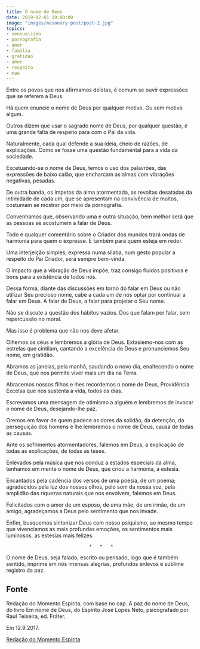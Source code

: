 ```yaml
---
title: O nome de Deus
date: 2019-02-01 19:00:00
image: "images/masonary-post/post-2.jpg"
topics: 
- sensualismo
- pornografia
- amor
- familia
- gratidao
- amor
- respeito
- mae
---
```


Entre os povos que nos afirmamos deístas, é comum se ouvir expressões que se
referem a Deus.

Há quem enuncie o nome de Deus por qualquer motivo. Ou sem motivo algum.

Outros dizem que usar o sagrado nome de Deus, por qualquer questão, é uma
grande falta de respeito para com o Pai da vida.

Naturalmente, cada qual defende a sua ideia, cheio de razões, de explicações.
Como se fosse uma questão fundamental para a vida da sociedade.

Excetuando-se o nome de Deus, temos o uso dos palavrões, das expressões de
baixo calão, que encharcam as almas com vibrações negativas, pesadas.

De outra banda, os ímpetos da alma atormentada, as revoltas desatadas da
intimidade de cada um, que se apresentam na convivência de muitos, costumam se
mostrar por meio da 
pornografia.

Convenhamos que, observando uma e outra situação, bem melhor será que as
pessoas se acostumem a falar de Deus.

Todo e qualquer comentário sobre o Criador dos mundos trará ondas de harmonia
para quem o expresse. E também para quem esteja em redor.

Uma interjeição simples, expressa numa sílaba, num gesto popular a respeito do
Pai Criador, será sempre bem-vinda.

O impacto que a vibração de Deus impõe, traz consigo fluidos positivos e bons
para a existência de todos nós.

Dessa forma, diante das discussões em torno do falar em Deus ou não utilizar
Seu precioso nome, cabe a cada um de nós optar por continuar a falar em Deus. A
falar de Deus, a falar para projetar o Seu nome.

Não se discute a questão dos hábitos vazios. Dos que falam por falar, sem
repercussão no moral.

Mas isso é problema que não nos deve afetar.

Olhemos os céus e lembremos a glória de Deus. Extasiemo-nos com as estrelas que
cintilam, cantando a excelência de Deus e pronunciemos Seu nome, em gratidão.

Abramos as janelas, pela manhã, saudando o novo dia, enaltecendo o nome de
Deus, que nos permite viver mais um dia na Terra.

Abracemos nossos filhos e lhes recordemos o nome de Deus, Providência Excelsa
que nos sustenta a vida, todos os dias.

Escrevamos uma mensagem de otimismo a alguém e lembremos de invocar o nome de
Deus, desejando-lhe paz.

Oremos em favor de quem padece as dores da solidão, da detenção, da perseguição
dos homens e lhe lembremos o nome de Deus, causa de todas as causas.

Ante os sofrimentos atormentadores, falemos em Deus, a explicação de todas as
explicações, de todas as teses.

Enlevados pela música que nos conduz a estados especiais da alma, tenhamos em
mente o nome de Deus, que criou a harmonia, a estesia.

Encantados pela cadência dos versos de uma poesia, de um poema; agradecidos
pela luz dos nossos olhos, pelo som da nossa voz, pela amplidão das riquezas
naturais que nos envolvem, falemos em Deus.

Felicitados com o amor de um esposo, de uma mãe, de um irmão, de um amigo,
agradeçamos a Deus pelo sentimento que nos invade.

Enfim, busquemos sintonizar Deus com nosso psiquismo, ao mesmo tempo que
vivenciamos as mais profundas emoções, os sentimentos mais luminosos, as
estesias mais felizes.

                                   *   *   *

O nome de Deus, seja falado, escrito ou pensado, logo que é também sentido,
imprime em nós imensas alegrias, profundos enlevos e sublime registro da paz.

## Fonte
Redação do Momento Espírita, com base no cap.
A paz do nome de Deus, do livro Em nome de Deus, do
Espírito José Lopes Neto, psicografado por Raul Teixeira,
ed. Fráter.

Em 12.9.2017.

[Redação do Momento Espírita](http://momento.com.br/pt/ler_texto.php?id=5210)

